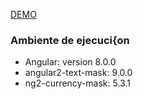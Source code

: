 
[DEMO](https://angular-8tzvtk.stackblitz.io/)

### Ambiente de ejecuci{on

* Angular: version 8.0.0
* angular2-text-mask: 9.0.0
* ng2-currency-mask: 5.3.1
